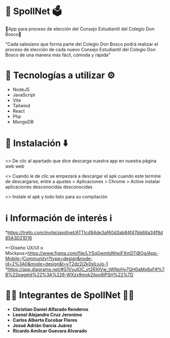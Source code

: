 # 🦅 SpollNet 🗳

💙App para proceso de elección del Consejo Estudiantil del Colegio Don Bosco💛

"Cada salesiano que forma parte del Colegio Don Bosco podrá realizar el proceso de elección de cada nuevo Consejo Estudiantil del Colegio Don Bosco de una manera más fácil, cómoda y rápida"


# 🔧 Tecnologías a utilizar ⚙️

* NodeJS
* JavaScript
* Vite
* Tailwind 
* React 
* Php
* MongoDB


# 📱 Instalación ⬇️

<> De clic al apartado que dice descarga nuestra app en nuestra página web
web

<> Cuando le de clic se empezará a descargar el apk cuando este termine de descargarse, entre a ajustes > Aplicaciones > Chrome > Active instalar aplicaciones desconocidas
desconocidas

<> Instale el apk y todo listo para su compilación 

# ℹ️ Información de interés ℹ️

*<Organizador de actividades a realizar>https://trello.com/invite/spollnet/ATTIcd94de3af60d3ab84f47bb66a34f9d85A3D21D16

*<Diseño UX/UI o Mockpus>https://www.figma.com/file/LYSqGwmlsNheiFXmDTjBOg/App-Mobile-(Community)?type=design&node-id=2%3A0&mode=design&t=yT2dz2j2k0slLvJo-1
 *<Diagramas>https://app.diagrams.net/#G1VyuIOC_vt2RXtVw_tWNoHy7QH0aMx8xF#%7B%22pageId%22%3A%226-WXzx9mxk2itoo6lPSH%22%7D
 
# 🧑‍💻 Integrantes de SpollNet 🧑‍💻

* **Christian Daniel Alfarado Renderos**
* **Leonel Alejandro Cruz Jeronimo**
* **Carlos Alberto Escobar Flores**
* **Josué Adrián García Juárez**
* **Ricardo Amilcar Guevara Alvarado**
